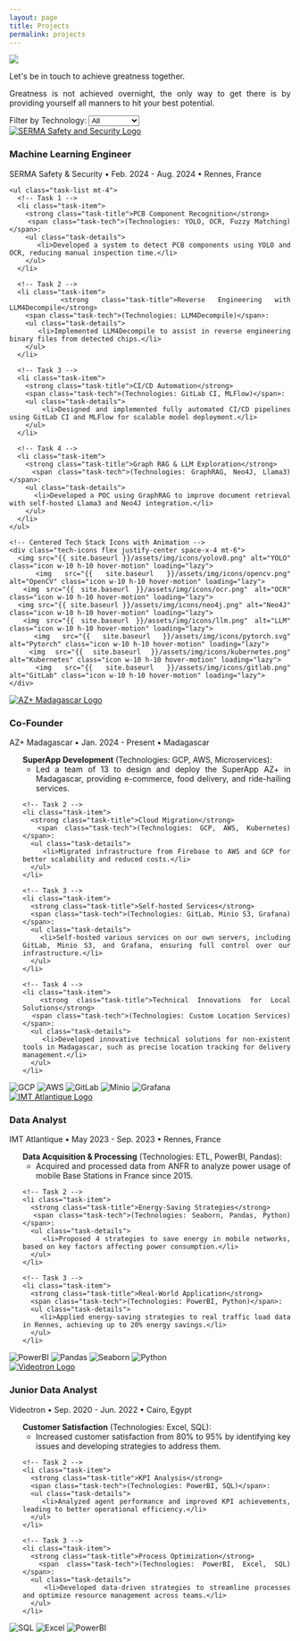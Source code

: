 ```yaml
---
layout: page
title: Projects
permalink: projects
---
```


<div style="text-align: justify">
  <img class="mx-auto !mb-0" src="{{site.baseurl}}/assets/img/card.PNG">
  <p class="!py-0 !mb-0 dark:text-slate-300">Let's be in touch to achieve greatness together.</p>
  <p class="text-gray-500 dark:text-slate-400 !py-0 !mt-0 !text-xs">Greatness is not achieved overnight, the only way to get there is by providing yourself all manners to hit your best potential.</p>
  
<section id="filters" class="my-8">
  <!-- Project-Specific Filters -->
  <label for="tech-filter" class="text-gray-700 dark:text-white">Filter by Technology:</label>
  <select id="tech-filter" class="filter-dropdown">
    <option value="all">All</option>
    <option value="python">Python</option>
    <option value="tensorflow">TensorFlow</option>
    <option value="aws">AWS</option>
    <option value="yolo">YOLO</option>
    <option value="opencv">OpenCV</option>
  </select>
</section>

<section id="experience" class="my-8">
  <div class="timeline-line"></div> <!-- Blue timeline line -->

  <!-- SERMA Safety & Security Experience -->
  <div class="experience-section bg-white dark:bg-gray-800 rounded-lg shadow-lg p-6 mb-8" role="region" aria-labelledby="serma-experience">
    <div class="flex items-start">
      <a href="https://www.serma-safety-security.com/en/" target="_blank">
        <img src="{{ site.baseurl }}/assets/img/icons/serma.png" alt="SERMA Safety and Security Logo" class="icon w-12 h-12 mr-4" loading="lazy">
      </a>
      <div>
        <h3 id="serma-experience" class="text-xl font-semibold text-gray-800 dark:text-white">Machine Learning Engineer</h3>
        <div class="flex justify-center">
          <p class="text-gray-500 dark:text-gray-400 text-center">SERMA Safety & Security • Feb. 2024 - Aug. 2024 • Rennes, France</p>
        </div>
      </div>
    </div>
    
    <ul class="task-list mt-4">
      <!-- Task 1 -->
      <li class="task-item">
        <strong class="task-title">PCB Component Recognition</strong> 
        <span class="task-tech">(Technologies: YOLO, OCR, Fuzzy Matching)</span>:
        <ul class="task-details">
          <li>Developed a system to detect PCB components using YOLO and OCR, reducing manual inspection time.</li>
        </ul>
      </li>

      <!-- Task 2 -->
      <li class="task-item">
        <strong class="task-title">Reverse Engineering with LLM4Decompile</strong> 
        <span class="task-tech">(Technologies: LLM4Decompile)</span>:
        <ul class="task-details">
          <li>Implemented LLM4Decompile to assist in reverse engineering binary files from detected chips.</li>
        </ul>
      </li>

      <!-- Task 3 -->
      <li class="task-item">
        <strong class="task-title">CI/CD Automation</strong> 
        <span class="task-tech">(Technologies: GitLab CI, MLFlow)</span>:
        <ul class="task-details">
          <li>Designed and implemented fully automated CI/CD pipelines using GitLab CI and MLFlow for scalable model deployment.</li>
        </ul>
      </li>

      <!-- Task 4 -->
      <li class="task-item">
        <strong class="task-title">Graph RAG & LLM Exploration</strong> 
        <span class="task-tech">(Technologies: GraphRAG, Neo4J, Llama3)</span>:
        <ul class="task-details">
          <li>Developed a POC using GraphRAG to improve document retrieval with self-hosted Llama3 and Neo4J integration.</li>
        </ul>
      </li>
    </ul>

    <!-- Centered Tech Stack Icons with Animation -->
    <div class="tech-icons flex justify-center space-x-4 mt-6">
      <img src="{{ site.baseurl }}/assets/img/icons/yolov8.png" alt="YOLO" class="icon w-10 h-10 hover-motion" loading="lazy">
      <img src="{{ site.baseurl }}/assets/img/icons/opencv.png" alt="OpenCV" class="icon w-10 h-10 hover-motion" loading="lazy">
      <img src="{{ site.baseurl }}/assets/img/icons/ocr.png" alt="OCR" class="icon w-10 h-10 hover-motion" loading="lazy">
      <img src="{{ site.baseurl }}/assets/img/icons/neo4j.png" alt="Neo4J" class="icon w-10 h-10 hover-motion" loading="lazy">
      <img src="{{ site.baseurl }}/assets/img/icons/llm.png" alt="LLM" class="icon w-10 h-10 hover-motion" loading="lazy">
      <img src="{{ site.baseurl }}/assets/img/icons/pytorch.svg" alt="Pytorch" class="icon w-10 h-10 hover-motion" loading="lazy">
      <img src="{{ site.baseurl }}/assets/img/icons/kubernetes.png" alt="Kubernetes" class="icon w-10 h-10 hover-motion" loading="lazy">
      <img src="{{ site.baseurl }}/assets/img/icons/gitlab.png" alt="GitLab" class="icon w-10 h-10 hover-motion" loading="lazy">
    </div>
  </div>

</section>



  <!-- AZ+ Madagascar Experience -->
<div class="experience-section bg-white dark:bg-gray-800 rounded-lg shadow-lg p-6 mb-8" role="region" aria-labelledby="azplus-experience">
  <div class="flex items-start">
    <a href="https://www.azplus.mg/" target="_blank">
      <img src="{{ site.baseurl }}/assets/img/icons/azplus.png" alt="AZ+ Madagascar Logo" class="icon w-12 h-12 mr-4" loading="lazy">
    </a>
    <div>
      <h3 id="azplus-experience" class="text-xl font-semibold text-gray-800 dark:text-white">Co-Founder</h3>
      <div class="flex justify-center">
        <p class="text-gray-500 dark:text-gray-400 text-center">AZ+ Madagascar • Jan. 2024 - Present • Madagascar</p>
      </div>
    </div>
  </div>

  <ul class="task-list mt-4">
    <!-- Task 1 -->
    <li class="task-item">
      <strong class="task-title">SuperApp Development</strong> 
      <span class="task-tech">(Technologies: GCP, AWS, Microservices)</span>:
      <ul class="task-details">
        <li>Led a team of 13 to design and deploy the SuperApp AZ+ in Madagascar, providing e-commerce, food delivery, and ride-hailing services.</li>
      </ul>
    </li>

    <!-- Task 2 -->
    <li class="task-item">
      <strong class="task-title">Cloud Migration</strong> 
      <span class="task-tech">(Technologies: GCP, AWS, Kubernetes)</span>:
      <ul class="task-details">
        <li>Migrated infrastructure from Firebase to AWS and GCP for better scalability and reduced costs.</li>
      </ul>
    </li>

    <!-- Task 3 -->
    <li class="task-item">
      <strong class="task-title">Self-hosted Services</strong> 
      <span class="task-tech">(Technologies: GitLab, Minio S3, Grafana)</span>:
      <ul class="task-details">
        <li>Self-hosted various services on our own servers, including GitLab, Minio S3, and Grafana, ensuring full control over our infrastructure.</li>
      </ul>
    </li>

    <!-- Task 4 -->
    <li class="task-item">
      <strong class="task-title">Technical Innovations for Local Solutions</strong> 
      <span class="task-tech">(Technologies: Custom Location Services)</span>:
      <ul class="task-details">
        <li>Developed innovative technical solutions for non-existent tools in Madagascar, such as precise location tracking for delivery management.</li>
      </ul>
    </li>
  </ul>

  <!-- Centered Tech Stack Icons with Animation -->
  <div class="tech-icons flex justify-center space-x-4 mt-6">
    <img src="{{ site.baseurl }}/assets/img/icons/gcp.png" alt="GCP" class="icon w-10 h-10 hover-motion" loading="lazy">
    <img src="{{ site.baseurl }}/assets/img/icons/aws.png" alt="AWS" class="icon w-10 h-10 hover-motion" loading="lazy">
    <img src="{{ site.baseurl }}/assets/img/icons/gitlab.png" alt="GitLab" class="icon w-10 h-10 hover-motion" loading="lazy">
    <img src="{{ site.baseurl }}/assets/img/icons/minio.png" alt="Minio" class="icon w-10 h-10 hover-motion" loading="lazy">
    <img src="{{ site.baseurl }}/assets/img/icons/grafana.png" alt="Grafana" class="icon w-10 h-10 hover-motion" loading="lazy">
  </div>
</div>




 <!-- IMT Atlantique Experience -->
<div class="experience-section bg-white dark:bg-gray-800 rounded-lg shadow-lg p-6 mb-8">
  <div class="flex items-start">
    <a href="https://www.imt-atlantique.fr/en" target="_blank">
      <img src="{{ site.baseurl }}/assets/img/icons/imt.png" alt="IMT Atlantique Logo" class="icon w-12 h-12 mr-4">
    </a>
    <div>
      <h3 class="text-xl font-semibold text-gray-800 dark:text-white">Data Analyst</h3>
      <div class="flex justify-center">
        <p class="text-gray-500 dark:text-gray-400 text-center">IMT Atlantique • May 2023 - Sep. 2023 • Rennes, France</p>
      </div>
    </div>
  </div>

  <ul class="task-list mt-4">
    <!-- Task 1 -->
    <li class="task-item">
      <strong class="task-title">Data Acquisition & Processing</strong> 
      <span class="task-tech">(Technologies: ETL, PowerBI, Pandas)</span>:
      <ul class="task-details">
        <li>Acquired and processed data from ANFR to analyze power usage of mobile Base Stations in France since 2015.</li>
      </ul>
    </li>

    <!-- Task 2 -->
    <li class="task-item">
      <strong class="task-title">Energy-Saving Strategies</strong> 
      <span class="task-tech">(Technologies: Seaborn, Pandas, Python)</span>:
      <ul class="task-details">
        <li>Proposed 4 strategies to save energy in mobile networks, based on key factors affecting power consumption.</li>
      </ul>
    </li>

    <!-- Task 3 -->
    <li class="task-item">
      <strong class="task-title">Real-World Application</strong> 
      <span class="task-tech">(Technologies: PowerBI, Python)</span>:
      <ul class="task-details">
        <li>Applied energy-saving strategies to real traffic load data in Rennes, achieving up to 20% energy savings.</li>
      </ul>
    </li>
  </ul>

  <!-- Centered Tech Stack Icons -->
  <div class="tech-icons flex justify-center space-x-4 mt-6">
    <img src="{{ site.baseurl }}/assets/img/icons/powerbi.png" alt="PowerBI" class="icon w-10 h-10 hover-motion">
    <img src="{{ site.baseurl }}/assets/img/icons/pandas.png" alt="Pandas" class="icon w-10 h-10 hover-motion">
    <img src="{{ site.baseurl }}/assets/img/icons/seaborn.png" alt="Seaborn" class="icon w-10 h-10 hover-motion">
    <img src="{{ site.baseurl }}/assets/img/icons/python.png" alt="Python" class="icon w-10 h-10 hover-motion">
  </div>
</div>


<div class="experience-section bg-white dark:bg-gray-800 rounded-lg shadow-lg p-6 mb-8" role="region" aria-labelledby="videotron-experience">
  <div class="flex items-start">
    <a href="https://www.videotron.com/en" target="_blank">
      <img src="{{ site.baseurl }}/assets/img/icons/videotron.png" alt="Videotron Logo" class="icon w-12 h-12 mr-4" loading="lazy">
    </a>
    <div>
      <h3 id="videotron-experience" class="text-xl font-semibold text-gray-800 dark:text-white">Junior Data Analyst</h3>
      <div class="flex justify-center">
        <p class="text-gray-500 dark:text-gray-400 text-center">Videotron • Sep. 2020 - Jun. 2022 • Cairo, Egypt</p>
      </div>
    </div>
  </div>

  <ul class="task-list mt-4">
    <!-- Task 1 -->
    <li class="task-item">
      <strong class="task-title">Customer Satisfaction</strong> 
      <span class="task-tech">(Technologies: Excel, SQL)</span>:
      <ul class="task-details">
        <li>Increased customer satisfaction from 80% to 95% by identifying key issues and developing strategies to address them.</li>
      </ul>
    </li>

    <!-- Task 2 -->
    <li class="task-item">
      <strong class="task-title">KPI Analysis</strong> 
      <span class="task-tech">(Technologies: PowerBI, SQL)</span>:
      <ul class="task-details">
        <li>Analyzed agent performance and improved KPI achievements, leading to better operational efficiency.</li>
      </ul>
    </li>

    <!-- Task 3 -->
    <li class="task-item">
      <strong class="task-title">Process Optimization</strong> 
      <span class="task-tech">(Technologies: PowerBI, Excel, SQL)</span>:
      <ul class="task-details">
        <li>Developed data-driven strategies to streamline processes and optimize resource management across teams.</li>
      </ul>
    </li>
  </ul>

  <!-- Centered Tech Stack Icons with Animation -->
  <div class="tech-icons flex justify-center space-x-4 mt-6">
    <img src="{{ site.baseurl }}/assets/img/icons/sql.png" alt="SQL" class="icon w-10 h-10 hover-motion">
    <img src="{{ site.baseurl }}/assets/img/icons/excel.png" alt="Excel" class="icon w-10 h-10 hover-motion">
    <img src="{{ site.baseurl }}/assets/img/icons/powerbi.png" alt="PowerBI" class="icon w-10 h-10 hover-motion">
  </div>
</div>


</div>

